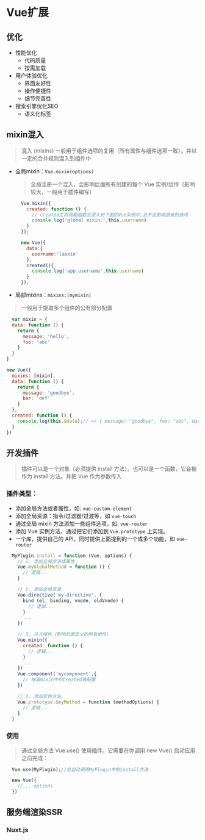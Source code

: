 # Vue扩展

## 优化
* 性能优化
  * 代码质量
  * 按需加载
* 用户体验优化
  * 界面友好性
  * 操作便捷性
  * 细节完善性
* 搜索引擎优化SEO
  * 语义化标签

## mixin混入

> 混入 (mixins) 一般用于组件选项的复用（所有属性与组件选项一致）。并以一定的合并规则混入到组件中

* 全局mixin：`Vue.mixin(options)`
  > 全局注册一个混入，会影响后面所有创建的每个 Vue 实例/组件（影响较大，一般用于插件编写）

  ```js
    Vue.mixin({
      created: function () {
        // created生命周期函数会混入到下面的Vue实例中,且不会影响原来的选项
        console.log('global mixin:',this.username)
      }
    });

    new Vue({
      data:{
        username:'laoxie'
      },
      created(){
        console.log('app.username',this.username)
      }
    });
  ```

* 局部mixins：`mixins:[mymixin]`
>一般用于提取多个组件的公有部分配置

```js
  var mixin = {
  data: function () {
    return {
      message: 'hello',
      foo: 'abc'
    }
  }
}

new Vue({
  mixins: [mixin],
  data: function () {
    return {
      message: 'goodbye',
      bar: 'def'
    }
  },
  created: function () {
    console.log(this.$data);// => { message: "goodbye", foo: "abc", bar: "def" }
  }
})

```


## 开发插件

> 插件可以是一个对象（必须提供 install 方法）。也可以是一个函数，它会被作为 install 方法。并把 Vue 作为参数传入

### 插件类型：

* 添加全局方法或者属性，如: `vue-custom-element`
* 添加全局资源：指令/过滤器/过渡等，如 `vue-touch`
* 通过全局 mixin 方法添加一些组件选项，如: `vue-router`
* 添加 Vue 实例方法，通过把它们添加到 `Vue.prototype` 上实现。
* 一个库，提供自己的 API，同时提供上面提到的一个或多个功能，如 `vue-router`

```js
  MyPlugin.install = function (Vue, options) {
    // 1. 添加全局方法或属性
    Vue.myGlobalMethod = function () {
      // 逻辑...
    }

    // 2. 添加全局资源
    Vue.directive('my-directive', {
      bind (el, binding, vnode, oldVnode) {
        // 逻辑...
      }
      ...
    })

    // 3. 注入组件（影响后面定义的所有组件）
    Vue.mixin({
      created: function () {
        // 逻辑...
      }
      ...
    })
    Vue.component('mycomponent',{
      // 继承mixin中的created等配置
    })

    // 4. 添加实例方法
    Vue.prototype.$myMethod = function (methodOptions) {
      // 逻辑...
    }
  }
```

### 使用

> 通过全局方法 Vue.use() 使用插件。它需要在你调用 new Vue() 启动应用之前完成：

```js
  Vue.use(MyPlugin);//会自动调用MyPlugin中的install方法

  new Vue({
    //... options
  })

```

## 服务端渲染SSR

### Nuxt.js